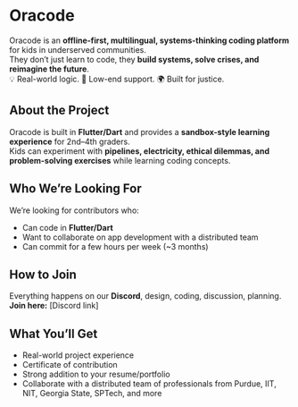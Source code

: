 # Oracode

Oracode is an **offline-first, multilingual, systems-thinking coding platform** for kids in underserved communities.  
They don’t just learn to code, they **build systems, solve crises, and reimagine the future**.  
💡 Real-world logic. 🔌 Low-end support. 🌍 Built for justice.

## About the Project

Oracode is built in **Flutter/Dart** and provides a **sandbox-style learning experience** for 2nd–4th graders.  
Kids can experiment with **pipelines, electricity, ethical dilemmas, and problem-solving exercises** while learning coding concepts.

## Who We’re Looking For

We’re looking for contributors who:  
- Can code in **Flutter/Dart**  
- Want to collaborate on app development with a distributed team  
- Can commit for a few hours per week (~3 months)

## How to Join

Everything happens on our **Discord**, design, coding, discussion, planning.  
**Join here:** [Discord link]

## What You’ll Get

- Real-world project experience  
- Certificate of contribution  
- Strong addition to your resume/portfolio  
- Collaborate with a distributed team of professionals from Purdue, IIT, NIT, Georgia State, SPTech, and more
